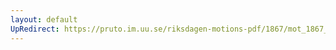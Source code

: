 ```yaml
---
layout: default
UpRedirect: https://pruto.im.uu.se/riksdagen-motions-pdf/1867/mot_1867__ak__274.pdf
---
```

